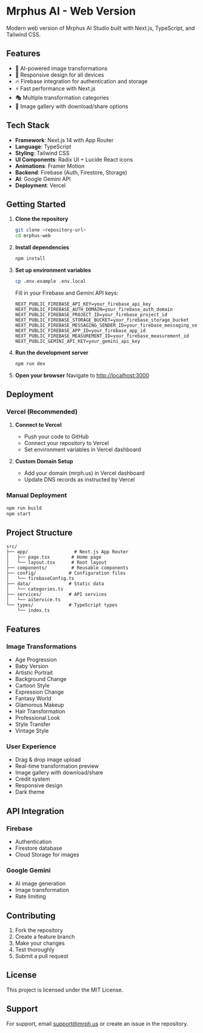 # Mrphus AI - Web Version

Modern web version of Mrphus AI Studio built with Next.js, TypeScript, and Tailwind CSS.

## Features

- 🎨 AI-powered image transformations
- 📱 Responsive design for all devices
- 🔥 Firebase integration for authentication and storage
- ⚡ Fast performance with Next.js
- 🎭 Multiple transformation categories
- 💾 Image gallery with download/share options

## Tech Stack

- **Framework**: Next.js 14 with App Router
- **Language**: TypeScript
- **Styling**: Tailwind CSS
- **UI Components**: Radix UI + Lucide React icons
- **Animations**: Framer Motion
- **Backend**: Firebase (Auth, Firestore, Storage)
- **AI**: Google Gemini API
- **Deployment**: Vercel

## Getting Started

1. **Clone the repository**
   ```bash
   git clone <repository-url>
   cd mrphus-web
   ```

2. **Install dependencies**
   ```bash
   npm install
   ```

3. **Set up environment variables**
   ```bash
   cp .env.example .env.local
   ```
   
   Fill in your Firebase and Gemini API keys:
   ```env
   NEXT_PUBLIC_FIREBASE_API_KEY=your_firebase_api_key
   NEXT_PUBLIC_FIREBASE_AUTH_DOMAIN=your_firebase_auth_domain
   NEXT_PUBLIC_FIREBASE_PROJECT_ID=your_firebase_project_id
   NEXT_PUBLIC_FIREBASE_STORAGE_BUCKET=your_firebase_storage_bucket
   NEXT_PUBLIC_FIREBASE_MESSAGING_SENDER_ID=your_firebase_messaging_sender_id
   NEXT_PUBLIC_FIREBASE_APP_ID=your_firebase_app_id
   NEXT_PUBLIC_FIREBASE_MEASUREMENT_ID=your_firebase_measurement_id
   NEXT_PUBLIC_GEMINI_API_KEY=your_gemini_api_key
   ```

4. **Run the development server**
   ```bash
   npm run dev
   ```

5. **Open your browser**
   Navigate to [http://localhost:3000](http://localhost:3000)

## Deployment

### Vercel (Recommended)

1. **Connect to Vercel**
   - Push your code to GitHub
   - Connect your repository to Vercel
   - Set environment variables in Vercel dashboard

2. **Custom Domain Setup**
   - Add your domain (mrph.us) in Vercel dashboard
   - Update DNS records as instructed by Vercel

### Manual Deployment

```bash
npm run build
npm start
```

## Project Structure

```
src/
├── app/                 # Next.js App Router
│   ├── page.tsx        # Home page
│   └── layout.tsx      # Root layout
├── components/         # Reusable components
├── config/            # Configuration files
│   └── firebaseConfig.ts
├── data/              # Static data
│   └── categories.ts
├── services/          # API services
│   └── aiService.ts
└── types/             # TypeScript types
    └── index.ts
```

## Features

### Image Transformations
- Age Progression
- Baby Version
- Artistic Portrait
- Background Change
- Cartoon Style
- Expression Change
- Fantasy World
- Glamorous Makeup
- Hair Transformation
- Professional Look
- Style Transfer
- Vintage Style

### User Experience
- Drag & drop image upload
- Real-time transformation preview
- Image gallery with download/share
- Credit system
- Responsive design
- Dark theme

## API Integration

### Firebase
- Authentication
- Firestore database
- Cloud Storage for images

### Google Gemini
- AI image generation
- Image transformation
- Rate limiting

## Contributing

1. Fork the repository
2. Create a feature branch
3. Make your changes
4. Test thoroughly
5. Submit a pull request

## License

This project is licensed under the MIT License.

## Support

For support, email support@mrph.us or create an issue in the repository.